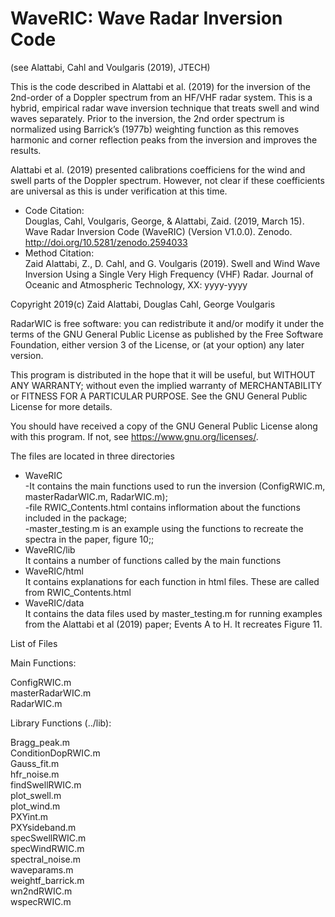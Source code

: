 # WaveRIC: Wave Radar Inversion Code 
(see Alattabi, Cahl and Voulgaris (2019), JTECH)  

This is the code described in Alattabi et al. (2019) for the inversion of the 2nd-order of a Doppler spectrum from an HF/VHF radar system. This is a hybrid, empirical radar wave inversion technique that treats swell and wind waves separately. Prior to the inversion, the 2nd order spectrum is normalized using Barrick’s (1977b) weighting function as this removes harmonic and corner reflection peaks from the inversion and improves the results. 

Alattabi et al. (2019) presented calibrations coefficiens for the wind and swell parts of the Doppler spectrum. However, not clear if these coefficients are universal as this is under verification at this time. 

- Code Citation:  
Douglas, Cahl, Voulgaris, George, & Alattabi, Zaid. (2019, March 15). Wave Radar Inversion Code (WaveRIC) (Version V1.0.0). Zenodo. http://doi.org/10.5281/zenodo.2594033  
- Method Citation:  
Zaid Alattabi, Z., D. Cahl, and G. Voulgaris (2019). Swell and Wind Wave Inversion Using a Single Very High Frequency (VHF) Radar. Journal of Oceanic and Atmospheric Technology, XX: yyyy-yyyy  

Copyright 2019(c) Zaid Alattabi, Douglas Cahl, George Voulgaris

RadarWIC is free software: you can redistribute it and/or modify it under the terms of the GNU General Public License as published by the Free Software Foundation, either version 3 of the License, or (at your option) any later version.

This program is distributed in the hope that it will be useful, but WITHOUT ANY WARRANTY; without even the implied warranty of MERCHANTABILITY or FITNESS FOR A PARTICULAR PURPOSE. See the GNU General Public License for more details.

You should have received a copy of the GNU General Public License along with this program. If not, see https://www.gnu.org/licenses/.

The files are located in three directories  
- WaveRIC  
-It contains the main functions used to run the inversion (ConfigRWIC.m, masterRadarWIC.m, RadarWIC.m);  
-file RWIC_Contents.html contains inflormation about the functions included in the package;  
-master_testing.m is an example using the functions to recreate the spectra in the paper, figure 10;;
- WaveRIC/lib  
It contains a number of functions called by the main functions
- WaveRIC/html  
It contains explanations for each function in html files. These are called from RWIC_Contents.html  
- WaveRIC/data  
It contains the data files used by master_testing.m for running examples from the Alattabi et al (2019) paper; Events A to H. It recreates Figure 11.

List of Files  

Main Functions:  

  ConfigRWIC.m  
  masterRadarWIC.m  
  RadarWIC.m

Library Functions (../lib):

  Bragg_peak.m  
  ConditionDopRWIC.m  
  Gauss_fit.m  
  hfr_noise.m  
  findSwellRWIC.m  
  plot_swell.m  
  plot_wind.m  
  PXYint.m  
  PXYsideband.m  
  specSwellRWIC.m  
  specWindRWIC.m  
  spectral_noise.m  
  waveparams.m  
  weightf_barrick.m  
  wn2ndRWIC.m  
  wspecRWIC.m
